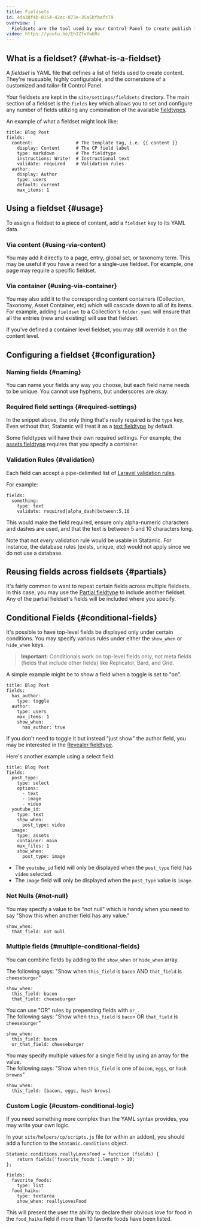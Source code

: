 ```yaml
---
title: Fieldsets
id: 4da38f4b-0154-42ec-873e-35a5bfbafc79
overview: |
  Fieldsets are the tool used by your Control Panel to create publish forms. They establish your content model. Essentially, a schema that defines your fields, data types, and the interface used to manage them.
video: https://youtu.be/EhIZfxYwbRc
---
```


## What is a fieldset? {#what-is-a-fieldset}

A _fieldset_ is YAML file that defines a list of fields used to create content. They're reusuable, highly configurable, and the cornerstone of a customized and tailor-fit Control Panel.

Your fieldsets are kept in the `site/settings/fieldsets` directory. The main section of a fieldset is the `fields` key which allows you to set and configure any number of fields utilizing any combination of the available [fieldtypes](/fieldtypes).

An example of what a fieldset might look like:

``` .language-yaml
title: Blog Post
fields:
  content:                # The template tag, i.e. {{ content }}
    display: Content      # The CP field label
    type: markdown        # The fieldtype
    instructions: Write!  # Instructional text
    validate: required    # Validation rules
  author:
    display: Author
    type: users
    default: current
    max_items: 1
```

## Using a fieldset {#usage}

To assign a fieldset to a piece of content, add a `fieldset` key to its YAML data.

### Via content {#using-via-content}

You may add it directly to a page, entry, global set, or taxonomy term. This may be useful if you have a need for a single-use fieldset. For example, one page may require a specific fieldset.

### Via container {#using-via-container}

You may also add it to the corresponding content containers (Collection, Taxonomy, Asset Container, etc) which will cascade down to all of its items. For example, adding `fieldset` to a Collection's `folder.yaml` will ensure that all the entries (new and existing) will use that fieldset.

If you've defined a container level fieldset, you may still override it on the content level.

## Configuring a fieldset {#configuration}

### Naming fields {#naming}

You can name your fields any way you choose, but each field name needs to be unique. You cannot use hyphens, but underscores are okay.

### Required field settings {#required-settings}

In the snippet above, the only thing that's really required is the `type` key. Even without that, Statamic will treat it as a [text fieldtype](/fieldtypes/text) by default.

Some fieldtypes will have their own required settings. For example, the [assets fieldtype](/fieldtypes/assets) requires that you specify a container.

### Validation Rules {#validation}

Each field can accept a pipe-delimited list of [Laravel validation rules](https://laravel.com/docs/5.1/validation#available-validation-rules).

For example:

``` .language-yaml
fields:
  something:
    type: text
    validate: required|alpha_dash|between:5,10
```

This would make the field required, ensure only alpha-numeric characters and dashes are used, and that the text is between 5 and 10 characters long.

Note that not _every_ validation rule would be usable in Statamic. For instance, the database rules (exists, unique, etc) would not apply since we do not use a database.

## Reusing fields across fieldsets {#partials}

It's fairly common to want to repeat certain fields across multiple fieldsets. In this case, you may use the [Partial fieldtype](/fieldtypes/partial) to include another fieldset. Any of the partial fieldset's fields will be included where you specify.

## Conditional Fields {#conditional-fields}

It's possible to have top-level fields be displayed only under certain conditions. You may specify various rules under either the `show_when` or `hide_when` keys.

> **Important:** Conditionals work on top-level fields only, not meta fields (fields that include other fields) like Replicator, Bard, and Grid.

A simple example might be to show a field when a toggle is set to "on".

``` .language-yaml
title: Blog Post
fields:
  has_author:
    type: toggle
  author:
    type: users
    max_items: 1
    show_when:
      has_author: true
```

If you don't need to toggle it but instead "just show" the author field, you may be interested in the [Revealer fieldtype](/fieldtypes/revealer).

Here's another example using a select field:

``` .language-yaml
title: Blog Post
fields:
  post_type:
    type: select
    options:
      - text
      - image
      - video
  youtube_id:
    type: text
    show_when:
      post_type: video
  image:
    type: assets
    container: main
    max_files: 1
    show_when:
      post_type: image
```

- The `youtube_id` field will only be displayed when the `post_type` field has `video` selected.
- The `image` field will only be displayed when the `post_type` value is `image`.

### Not Nulls {#not-null}

You may specify a value to be "not null" which is handy when you need to say "Show this when another field has any value."

``` .language-yaml
show_when:
  that_field: not null
```

### Multiple fields {#multiple-conditional-fields}

You can combine fields by adding to the `show_when` or `hide_when` array.

The following says: "Show when `this_field` is `bacon` AND `that_field` is `cheeseburger`"

``` .language-yaml
show_when:
  this_field: bacon
  that_field: cheeseburger
```

You can use "OR" rules by prepending fields with `or_`.  
The following says: "Show when `this_field` is `bacon` OR `that_field` is `cheeseburger`"

``` .language-yaml
show_when:
  this_field: bacon
  or_that_field: cheeseburger
```

You may specify multiple values for a single field by using an array for the value.  
The following says: "Show when `this_field` is one of `bacon`, `eggs`, or `hash browns`"

``` .language-yaml
show_when:
  this_field: [bacon, eggs, hash brows]
```

### Custom Logic {#custom-conditional-logic}

If you need something more complex than the YAML syntax provides, you may write your own logic.

In your `site/helpers/cp/scripts.js` file (or within an addon), you should add a function to the `Statamic.conditions` object.

``` .language-javascript
Statamic.conditions.reallyLovesFood = function (fields) {
    return fields['favorite_foods'].length > 10;
};
```

``` .language-yaml
fields:
  favorite_foods:
    type: list
  food_haiku:
    type: textarea
    show_when: reallyLovesFood
```

This will present the user the ability to declare their obvious love for food in the `food_haiku` field if more than 10 favorite foods have been listed.
